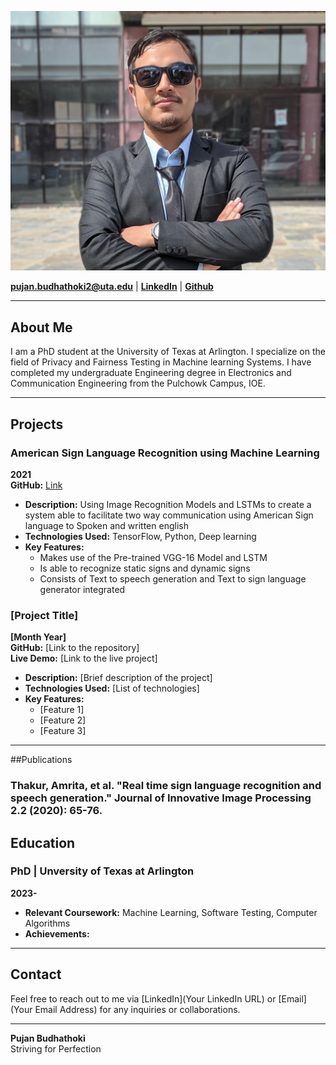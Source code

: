 ![Pujan Budhathoki](pujanphotolatest.jpg)


**pujan.budhathoki2@uta.edu** | **[LinkedIn](https://www.linkedin.com/in/pujan-budhathoki-54a957144/)** | **[Github](https://github.com/PujanBudhathoki)** 

---

## About Me

I am a PhD student at the University of Texas at Arlington. I specialize on the field of Privacy and Fairness Testing in Machine learning Systems. I have completed my undergraduate Engineering degree in Electronics and Communication Engineering from the Pulchowk Campus, IOE.

---


## Projects

### American Sign Language Recognition using Machine Learning
**2021**  
**GitHub:** [Link](https://github.com/PujanBudhathoki/ASL-RecogSys-main) 
- **Description:** Using Image Recognition Models and LSTMs to create a system able to facilitate two way communication using American Sign language to Spoken and written english
- **Technologies Used:** TensorFlow, Python, Deep learning
- **Key Features:**
  - Makes use of the Pre-trained VGG-16 Model and LSTM
  - Is able to recognize static signs and dynamic signs
  - Consists of Text to speech generation and Text to sign language generator integrated

### [Project Title]
**[Month Year]**  
**GitHub:** [Link to the repository]  
**Live Demo:** [Link to the live project]  
- **Description:** [Brief description of the project]
- **Technologies Used:** [List of technologies]
- **Key Features:**
  - [Feature 1]
  - [Feature 2]
  - [Feature 3]

---
##Publications
### Thakur, Amrita, et al. "Real time sign language recognition and speech generation." Journal of Innovative Image Processing 2.2 (2020): 65-76.

## Education

### PhD | Unversity of Texas at Arlington
**2023-**  
- **Relevant Coursework:** Machine Learning, Software Testing, Computer Algorithms
- **Achievements:**

---


## Contact

Feel free to reach out to me via [LinkedIn](Your LinkedIn URL) or [Email](Your Email Address) for any inquiries or collaborations.

---

**Pujan Budhathoki**  
Striving for Perfection
